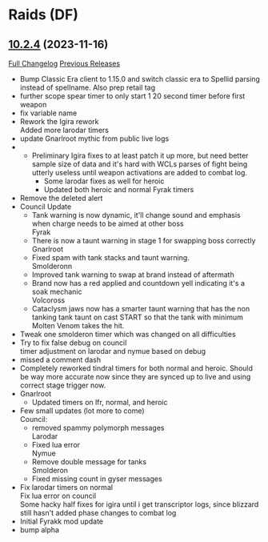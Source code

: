 # <DBM Mod> Raids (DF)

## [10.2.4](https://github.com/DeadlyBossMods/DBM-Retail/tree/10.2.4) (2023-11-16)
[Full Changelog](https://github.com/DeadlyBossMods/DBM-Retail/compare/10.2.3...10.2.4) [Previous Releases](https://github.com/DeadlyBossMods/DBM-Retail/releases)

- Bump Classic Era client to 1.15.0 and switch classic era to Spellid parsing instead of spellname. Also prep retail tag  
- further scope spear timer to only start 1 20 second timer before first weapon  
- fix variable name  
- Rework the Igira rework  
    Added more larodar timers  
- update Gnarlroot mythic from public live logs  
-  - Preliminary Igira fixes to at least patch it up more, but need better sample size of data and it's hard with WCLs parses of fight being utterly useless until weapon activations are added to combat log.  
     - Some larodar fixes as well for heroic  
     - Updated both heroic and normal Fyrak timers  
- Remove the deleted alert  
- Council Update  
     - Tank warning is now dynamic, it'll change sound and emphasis when charge needs to be aimed at other boss  
    Fyrak  
     - There is now a taunt warning in stage 1 for swapping boss correctly  
    Gnarlroot  
     - Fixed spam with tank stacks and taunt warning.  
    Smolderonn  
     - Improved tank warning to swap at brand instead of aftermath  
     - Brand now has a red applied and countdown yell indicating it's a soak mechanic  
    Volcoross  
     - Cataclysm jaws now has a smarter taunt warning that has the non tanking tank taunt on cast START so that the tank with minimum Molten Venom takes the hit.  
- Tweak one smolderon timer which was changed on all difficulties  
- Try to fix false debug on council  
    timer adjustment on larodar and nymue based on debug  
- missed a comment dash  
- Completely reworked tindral timers for both normal and heroic. Should be way more accurate now since they are synced up to live and using correct stage trigger now.  
- Gnarlroot  
     - Updated timers on lfr, normal, and heroic  
- Few small updates (lot more to come)  
    Council:  
     - removed spammy polymorph messages  
    Larodar  
     - Fixed lua error  
    Nymue  
     - Remove double message for tanks  
    Smolderon  
     - Fixed missing count in gyser messages  
- Fix larodar timers on normal  
    Fix lua error on council  
    Some hacky half fixes for igira until i get transcriptor logs, since blizzard still hasn't added phase changes to combat log  
- Initial Fyrakk mod update  
- bump alpha  
